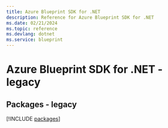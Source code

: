 ```yaml
---
title: Azure Blueprint SDK for .NET
description: Reference for Azure Blueprint SDK for .NET
ms.date: 02/21/2024
ms.topic: reference
ms.devlang: dotnet
ms.service: blueprint
---
```

# Azure Blueprint SDK for .NET - legacy
## Packages - legacy
[!INCLUDE [packages](blueprint-index.md)]
